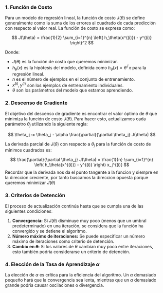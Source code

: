 ### 1. Función de Costo

Para un modelo de regresión lineal, la función de costo $J(\theta)$ se define generalmente como la suma de los errores al cuadrado de cada predicción con respecto al valor real. La función de costo se expresa como:

$$
J(\theta) = \frac{1}{2} \sum_{i=1}^{n} \left( h_\theta(x^{(i)}) - y^{(i)} \right)^2
$$

Donde:

- $J(\theta)$ es la función de costo que queremos minimizar.
- $h_\theta(x)$ es la hipótesis del modelo, definida como $h_\theta(x) = \theta^T x$ para la regresión lineal.
- $n$ es el número de ejemplos en el conjunto de entrenamiento.
- $x^{(i)}, y^{(i)}$ son los ejemplos de entrenamiento individuales.
- $\theta$ son los parámetros del modelo que estamos aprendiendo.

### 2. Descenso de Gradiente

El objetivo del descenso de gradiente es encontrar el valor óptimo de $\theta$ que minimiza la función de costo $J(\theta)$. Para hacer esto, actualizamos cada parámetro $\theta_j$ utilizando la siguiente regla:

$$
\theta_j := \theta_j - \alpha \frac{\partial}{\partial \theta_j} J(\theta)
$$

La derivada parcial de $J(\theta)$ con respecto a $\theta_j$ para la función de costo de mínimos cuadrados es:

$$
\frac{\partial}{\partial \theta_j} J(\theta) = \frac{1}{n} \sum_{i=1}^{n} \left( h_\theta(x^{(i)}) - y^{(i)} \right) x_j^{(i)}
$$
Recordar que la derivada nos da el punto tangente a la funcion y siempre en la direccion creciente, por tanto buscamos la direccion opuesta porque queremos minimizar $J(\theta)$

### 3. Criterios de Detención

El proceso de actualización continúa hasta que se cumpla una de las siguientes condiciones:

1. **Convergencia:** Si $J(\theta)$ disminuye muy poco (menos que un umbral predeterminado) en una iteración, se considera que la función ha convergido y se detiene el algoritmo.
2. **Número máximo de iteraciones:** Se puede especificar un número máximo de iteraciones como criterio de detención.
3. **Cambio en $\theta$:** Si los valores de $\theta$ cambian muy poco entre iteraciones, esto también podría considerarse un criterio de detención.

### 4. Elección de la Tasa de Aprendizaje $\alpha$

La elección de $\alpha$ es crítica para la eficiencia del algoritmo. Un $\alpha$ demasiado pequeño hará que la convergencia sea lenta, mientras que un $\alpha$ demasiado grande podría causar oscilaciones o divergencia.